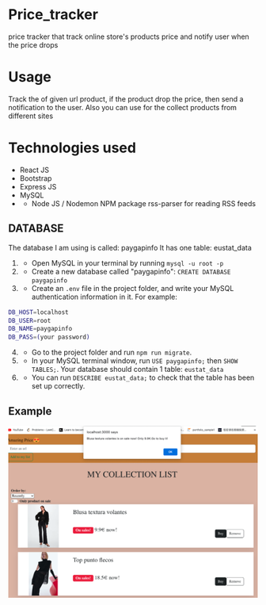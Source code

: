 # Price_tracker
price tracker that track online store's products price and notify user when the price drops

# Usage
Track the of given url product, if the product drop the price, then send a notification to the user.
Also you can use for the collect products from different sites

# Technologies used
- React JS
- Bootstrap
- Express JS
- MySQL
- - Node JS / Nodemon
NPM package rss-parser for reading RSS feeds

## DATABASE ##

The database I am using is called: paygapinfo
It has one table: eustat_data

1. - Open MySQL in your terminal by running `mysql -u root -p`

2. - Create a new database called "paygapinfo": `CREATE DATABASE paygapinfo`

3. - Create an `.env` file in the project folder, and write your MySQL authentication information in it. For example:
```bash
DB_HOST=localhost
DB_USER=root
DB_NAME=paygapinfo
DB_PASS=(your password)
```
4. - Go to the project folder and run `npm run migrate`.

5. - In your MySQL terminal window, run `USE paygapinfo;` then `SHOW TABLES;`. Your database should contain 1 table: `eustat_data`

6. - You can run `DESCRIBE eustat_data;` to check that the table has been set up correctly.

## Example ##

![alt text](./App_look.png "app_main_page")
